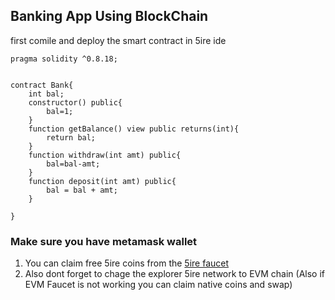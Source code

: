 ## Banking App Using BlockChain
first comile and deploy the smart contract in 5ire ide
```solidity
pragma solidity ^0.8.18;


contract Bank{
    int bal;
    constructor() public{
        bal=1;
    }
    function getBalance() view public returns(int){
        return bal;
    }
    function withdraw(int amt) public{
        bal=bal-amt;
    }
    function deposit(int amt) public{
        bal = bal + amt;
    }

}
```
###  Make sure you have metamask wallet 
1. You can claim free 5ire coins from the [5ire faucet](https://explorer.5ire.network/faucet)
2. Also dont forget to chage the explorer 5ire network to EVM chain (Also if EVM Faucet is not working you can claim native coins and swap)